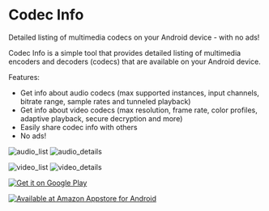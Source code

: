 # Codec Info
Detailed listing of multimedia codecs on your Android device - with no ads!

Codec Info is a simple tool that provides detailed listing of multimedia encoders and decoders (codecs) that are available on your Android device.

Features:
- Get info about audio codecs (max supported instances, input channels, bitrate range, sample rates and tunneled playback)
- Get info about video codecs (max resolution, frame rate, color profiles, adaptive playback, secure decryption and more)
- Easily share codec info with others
- No ads!

![audio_list](https://user-images.githubusercontent.com/3923037/42893647-3a220d62-8ab5-11e8-87ef-111b9f3997e2.png)
![audio_details](https://user-images.githubusercontent.com/3923037/42893644-377a219e-8ab5-11e8-9aa6-3ec36cd15ed0.png)

![video_list](https://user-images.githubusercontent.com/3923037/42893656-40478c08-8ab5-11e8-984f-4dc9cffad1a3.png)
![video_details](https://user-images.githubusercontent.com/3923037/42893650-3d00eb2a-8ab5-11e8-930c-16891919eab5.png)



<a href='https://play.google.com/store/apps/details?id=com.parseus.codecinfo&pcampaignid=MKT-Other-global-all-co-prtnr-py-PartBadge-Mar2515-1'><img alt='Get it on Google Play' src='https://play.google.com/intl/en_us/badges/images/generic/en_badge_web_generic.png'/></a>

<a href='http://www.amazon.com/gp/product/B07H4ZR164/ref=mas_pm_codec_info'><img alt='Available at Amazon Appstore for Android' src='https://images-na.ssl-images-amazon.com/images/G/01/mobile-apps/devportal2/res/images/amazon-appstore-badge-english-black.png' /></a>
